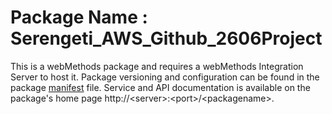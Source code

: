 # Package Name : Serengeti_AWS_Github_2606Project
This is a webMethods package and requires a webMethods Integration Server to host it. Package versioning and configuration can be found in the package [manifest](./Serengeti_AWS_Github_2606Project/manifest.v3) file. Service and API documentation is available on the package's home page http://&lt;server&gt;:&lt;port&gt;/&lt;packagename>.